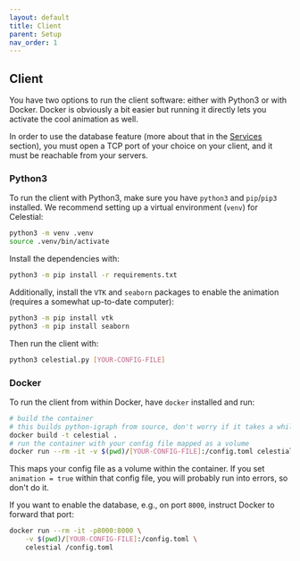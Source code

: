 ```yaml
---
layout: default
title: Client
parent: Setup
nav_order: 1
---
```


## Client

You have two options to run the client software: either with Python3 or with
Docker.
Docker is obviously a bit easier but running it directly lets you activate the
cool animation as well.

In order to use the database feature (more about that in the [Services](/runtime/services)
section), you must open a TCP port of your choice on your client, and it must be
reachable from your servers.

### Python3

To run the client with Python3, make sure you have `python3` and `pip`/`pip3` installed.
We recommend setting up a virtual environment (`venv`) for Celestial:

```sh
python3 -m venv .venv
source .venv/bin/activate
```

Install the dependencies with:

```sh
python3 -m pip install -r requirements.txt
```

Additionally, install the `VTK` and `seaborn` packages to enable the animation
(requires a somewhat up-to-date computer):

```sh
python3 -m pip install vtk
python3 -m pip install seaborn
```

Then run the client with:

```sh
python3 celestial.py [YOUR-CONFIG-FILE]
```

### Docker

To run the client from within Docker, have `docker` installed and run:

```sh
# build the container
# this builds python-igraph from source, don't worry if it takes a while
docker build -t celestial .
# run the container with your config file mapped as a volume
docker run --rm -it -v $(pwd)/[YOUR-CONFIG-FILE]:/config.toml celestial /config.toml
```

This maps your config file as a volume within the container.
If you set `animation = true` within that config file, you will probably run
into errors, so don't do it.

If you want to enable the database, e.g., on port `8000`, instruct Docker to
forward that port:

```sh
docker run --rm -it -p8000:8000 \
    -v $(pwd)/[YOUR-CONFIG-FILE]:/config.toml \
    celestial /config.toml
```
